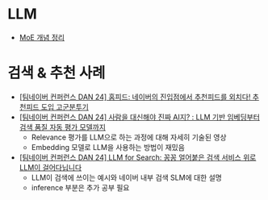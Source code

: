 # LLM
- [MoE 개념 정리](https://velog.io/@tri2601/MoE-Mixture-of-Experts)

# 검색 & 추천 사례
- [[팀네이버 컨퍼런스 DAN 24] 홈피드: 네이버의 진입점에서 추천피드를 외치다! 추천피드 도입 고군분투기](https://acoustic-basin-638.notion.site/DAN-24-1df6194f04ca802ab019ffda13548ef0?pvs=4)
- [[팀네이버 컨퍼런스 DAN 24] 사람을 대신해야 진짜 AI지? : LLM 기반 임베딩부터 검색 품질 자동 평가 모델까지](https://acoustic-basin-638.notion.site/DAN-24-AI-LLM-1e36194f04ca803aa477fe52e1fdd041?pvs=4)
  - Relevance 평가를 LLM으로 하는 과정에 대해 자세히 기술된 영상
  - Embedding 모델로 LLM을 사용하는 방법이 재밌음
- [[팀네이버 컨퍼런스 DAN 24] LLM for Search: 꽁꽁 얼어붙은 검색 서비스 위로 LLM이 걸어다닙니다](https://acoustic-basin-638.notion.site/DAN-24-LLM-for-Search-LLM-1e46194f04ca80758d55e74f7ec2c893?pvs=4)
  - LLM이 검색에 쓰이는 예시와 네이버 내부 검색 SLM에 대한 설명
  - inference 부분은 추가 공부 필요
